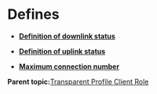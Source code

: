 # Defines

-   **[Definition of downlink status](GUID-62592A27-6DC0-40EE-BAA4-F88BA9296B2E.md)**  

-   **[Definition of uplink status](GUID-2851F78C-E4E0-4D18-BDD9-7DBC3E45E3D0.md)**  

-   **[Maximum connection number](GUID-17311324-2111-4AC8-B0D0-F9D932319C6A.md)**  


**Parent topic:**[Transparent Profile Client Role](GUID-50E51CC5-2E4A-410D-B420-0EBE3E49AD62.md)

